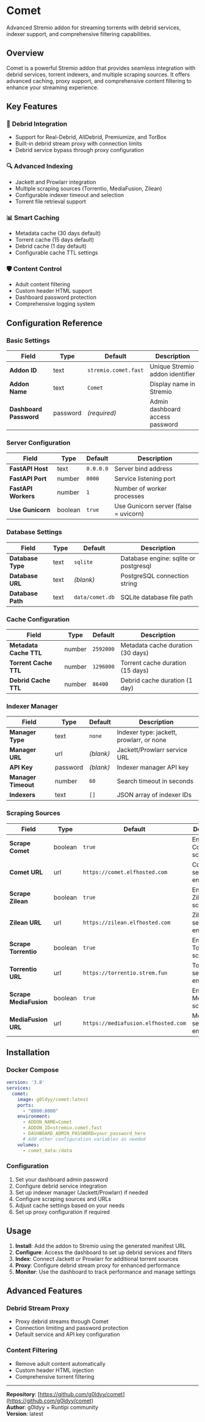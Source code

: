 # Comet

Advanced Stremio addon for streaming torrents with debrid services, indexer support, and comprehensive filtering capabilities.

## Overview

Comet is a powerful Stremio addon that provides seamless integration with debrid services, torrent indexers, and multiple scraping sources. It offers advanced caching, proxy support, and comprehensive content filtering to enhance your streaming experience.

## Key Features

### 🚀 **Debrid Integration**
- Support for Real-Debrid, AllDebrid, Premiumize, and TorBox
- Built-in debrid stream proxy with connection limits
- Debrid service bypass through proxy configuration

### 🔍 **Advanced Indexing**
- Jackett and Prowlarr integration
- Multiple scraping sources (Torrentio, MediaFusion, Zilean)
- Configurable indexer timeout and selection
- Torrent file retrieval support

### 📊 **Smart Caching**
- Metadata cache (30 days default)
- Torrent cache (15 days default) 
- Debrid cache (1 day default)
- Configurable cache TTL settings

### 🛡️ **Content Control**
- Adult content filtering
- Custom header HTML support
- Dashboard password protection
- Comprehensive logging system

## Configuration Reference

### **Basic Settings**
| Field | Type | Default | Description |
|-------|------|---------|-------------|
| **Addon ID** | text | `stremio.comet.fast` | Unique Stremio addon identifier |
| **Addon Name** | text | `Comet` | Display name in Stremio |
| **Dashboard Password** | password | *(required)* | Admin dashboard access password |

### **Server Configuration**
| Field | Type | Default | Description |
|-------|------|---------|-------------|
| **FastAPI Host** | text | `0.0.0.0` | Server bind address |
| **FastAPI Port** | number | `8000` | Service listening port |
| **FastAPI Workers** | number | `1` | Number of worker processes |
| **Use Gunicorn** | boolean | `true` | Use Gunicorn server (false = uvicorn) |

### **Database Settings**
| Field | Type | Default | Description |
|-------|------|---------|-------------|
| **Database Type** | text | `sqlite` | Database engine: sqlite or postgresql |
| **Database URL** | text | *(blank)* | PostgreSQL connection string |
| **Database Path** | text | `data/comet.db` | SQLite database file path |

### **Cache Configuration**
| Field | Type | Default | Description |
|-------|------|---------|-------------|
| **Metadata Cache TTL** | number | `2592000` | Metadata cache duration (30 days) |
| **Torrent Cache TTL** | number | `1296000` | Torrent cache duration (15 days) |
| **Debrid Cache TTL** | number | `86400` | Debrid cache duration (1 day) |

### **Indexer Manager**
| Field | Type | Default | Description |
|-------|------|---------|-------------|
| **Manager Type** | text | `none` | Indexer type: jackett, prowlarr, or none |
| **Manager URL** | url | *(blank)* | Jackett/Prowlarr service URL |
| **API Key** | password | *(blank)* | Indexer manager API key |
| **Manager Timeout** | number | `60` | Search timeout in seconds |
| **Indexers** | text | `[]` | JSON array of indexer IDs |

### **Scraping Sources**
| Field | Type | Default | Description |
|-------|------|---------|-------------|
| **Scrape Comet** | boolean | `true` | Enable Comet scraping |
| **Comet URL** | url | `https://comet.elfhosted.com` | Comet service endpoint |
| **Scrape Zilean** | boolean | `true` | Enable Zilean scraping |
| **Zilean URL** | url | `https://zilean.elfhosted.com` | Zilean service endpoint |
| **Scrape Torrentio** | boolean | `true` | Enable Torrentio scraping |
| **Torrentio URL** | url | `https://torrentio.strem.fun` | Torrentio service endpoint |
| **Scrape MediaFusion** | boolean | `true` | Enable MediaFusion scraping |
| **MediaFusion URL** | url | `https://mediafusion.elfhosted.com` | MediaFusion service endpoint |

## Installation

### Docker Compose
```yaml
version: '3.8'
services:
  comet:
    image: g0ldyy/comet:latest
    ports:
      - "8000:8000"
    environment:
      - ADDON_NAME=Comet
      - ADDON_ID=stremio.comet.fast
      - DASHBOARD_ADMIN_PASSWORD=your_password_here
      # Add other configuration variables as needed
    volumes:
      - comet_data:/data
```

### Configuration
1. Set your dashboard admin password
2. Configure debrid service integration
3. Set up indexer manager (Jackett/Prowlarr) if needed
4. Configure scraping sources and URLs
5. Adjust cache settings based on your needs
6. Set up proxy configuration if required

## Usage

1. **Install**: Add the addon to Stremio using the generated manifest URL
2. **Configure**: Access the dashboard to set up debrid services and filters
3. **Index**: Connect Jackett or Prowlarr for additional torrent sources
4. **Proxy**: Configure debrid stream proxy for enhanced performance
5. **Monitor**: Use the dashboard to track performance and manage settings

## Advanced Features

### **Debrid Stream Proxy**
- Proxy debrid streams through Comet
- Connection limiting and password protection
- Default service and API key configuration

### **Content Filtering**
- Remove adult content automatically
- Custom header HTML injection
- Comprehensive torrent filtering

---

**Repository**: [https://github.com/g0ldyy/comet](https://github.com/g0ldyy/comet)  
**Author**: g0ldyy + Runtipi community  
**Version**: latest